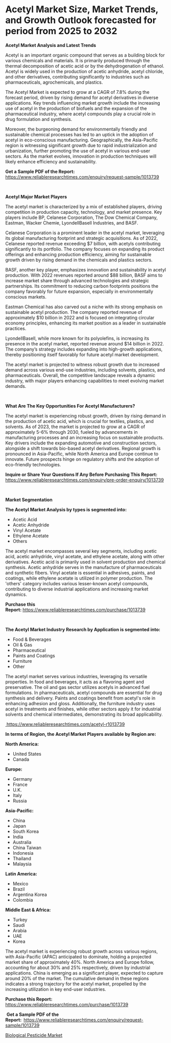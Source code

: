 <p><h1>Acetyl Market Size, Market Trends, and Growth Outlook forecasted for period from 2025 to 2032</h1></p><p><strong>Acetyl Market Analysis and Latest Trends</strong></p>
<p><p>Acetyl is an important organic compound that serves as a building block for various chemicals and materials. It is primarily produced through the thermal decomposition of acetic acid or by the dehydrogenation of ethanol. Acetyl is widely used in the production of acetic anhydride, acetyl chloride, and other derivatives, contributing significantly to industries such as pharmaceuticals, agrochemicals, and plastics. </p><p>The Acetyl Market is expected to grow at a CAGR of 7.8% during the forecast period, driven by rising demand for acetyl derivatives in diverse applications. Key trends influencing market growth include the increasing use of acetyl in the production of biofuels and the expansion of the pharmaceutical industry, where acetyl compounds play a crucial role in drug formulation and synthesis.</p><p>Moreover, the burgeoning demand for environmentally friendly and sustainable chemical processes has led to an uptick in the adoption of acetyl in eco-conscious manufacturing. Geographically, the Asia-Pacific region is witnessing significant growth due to rapid industrialization and urbanization, further promoting the use of acetyl in various end-user sectors. As the market evolves, innovation in production techniques will likely enhance efficiency and sustainability.</p></p>
<p><strong>Get a Sample PDF of the Report:&nbsp;</strong> <a href="https://www.reliableresearchtimes.com/enquiry/request-sample/1013739?utm_campaign=2273&utm_medium=2&utm_source=Github&utm_content=ia&utm_term=01042025&utm_id=acetyl">https://www.reliableresearchtimes.com/enquiry/request-sample/1013739</a></p>
<p>&nbsp;</p>
<p><strong>Acetyl Major Market Players</strong></p>
<p><p>The acetyl market is characterized by a mix of established players, driving competition in production capacity, technology, and market presence. Key players include BP, Celanese Corporation, The Dow Chemical Company, Eastman, Wacker Chemie, LyondellBasell Industries, and BASF.</p><p>Celanese Corporation is a prominent leader in the acetyl market, leveraging its global manufacturing footprint and strategic acquisitions. As of 2022, Celanese reported revenue exceeding $7 billion, with acetyls contributing significantly to its portfolio. The company focuses on expanding its product offerings and enhancing production efficiency, aiming for sustainable growth driven by rising demand in the chemicals and plastics sectors.</p><p>BASF, another key player, emphasizes innovation and sustainability in acetyl production. With 2022 revenues reported around $88 billion, BASF aims to increase market share through advanced technologies and strategic partnerships. Its commitment to reducing carbon footprints positions the company favorably for future expansion, especially in environmentally conscious markets.</p><p>Eastman Chemical has also carved out a niche with its strong emphasis on sustainable acetyl production. The company reported revenue of approximately $10 billion in 2022 and is focused on integrating circular economy principles, enhancing its market position as a leader in sustainable practices.</p><p>LyondellBasell, while more known for its polyolefins, is increasing its presence in the acetyl market, reported revenue around $14 billion in 2022. The company’s strategy includes expanding into high-growth applications, thereby positioning itself favorably for future acetyl market development.</p><p>The acetyl market is projected to witness robust growth due to increased demand across various end-use industries, including solvents, plastics, and pharmaceuticals. Overall, the competitive landscape reveals a dynamic industry, with major players enhancing capabilities to meet evolving market demands.</p></p>
<p>&nbsp;</p>
<p><strong>What Are The Key Opportunities For Acetyl Manufacturers?</strong></p>
<p><p>The acetyl market is experiencing robust growth, driven by rising demand in the production of acetic acid, which is crucial for textiles, plastics, and solvents. As of 2023, the market is projected to grow at a CAGR of approximately 5-6% through 2030, fueled by advancements in manufacturing processes and an increasing focus on sustainable products. Key drivers include the expanding automotive and construction sectors, alongside a shift towards bio-based acetyl derivatives. Regional growth is pronounced in Asia-Pacific, while North America and Europe continue to innovate. Future prospects hinge on regulatory shifts and the adoption of eco-friendly technologies.</p></p>
<p><strong>Inquire or Share Your Questions If Any Before Purchasing This Report:</strong> <a href="https://www.reliableresearchtimes.com/enquiry/pre-order-enquiry/1013739?utm_campaign=2273&utm_medium=2&utm_source=Github&utm_content=ia&utm_term=01042025&utm_id=acetyl">https://www.reliableresearchtimes.com/enquiry/pre-order-enquiry/1013739</a></p>
<p>&nbsp;</p>
<p><strong>Market Segmentation</strong></p>
<p><strong>The Acetyl Market Analysis by types is segmented into:</strong></p>
<p><ul><li>Acetic Acid</li><li>Acetic Anhydride</li><li>Vinyl Acetate</li><li>Ethylene Acetate</li><li>Others</li></ul></p>
<p><p>The acetyl market encompasses several key segments, including acetic acid, acetic anhydride, vinyl acetate, and ethylene acetate, along with other derivatives. Acetic acid is primarily used in solvent production and chemical synthesis. Acetic anhydride serves in the manufacture of pharmaceuticals and synthetic fibers. Vinyl acetate is essential in adhesives, paints, and coatings, while ethylene acetate is utilized in polymer production. The 'others' category includes various lesser-known acetyl compounds, contributing to diverse industrial applications and increasing market dynamics.</p></p>
<p><strong>Purchase this Report:&nbsp;</strong><a href="https://www.reliableresearchtimes.com/purchase/1013739?utm_campaign=2273&utm_medium=2&utm_source=Github&utm_content=ia&utm_term=01042025&utm_id=acetyl">https://www.reliableresearchtimes.com/purchase/1013739</a></p>
<p>&nbsp;</p>
<p><strong>The Acetyl Market Industry Research by Application is segmented into:</strong></p>
<p><ul><li>Food & Beverages</li><li>Oil & Gas</li><li>Pharmaceutical</li><li>Paints and Coatings</li><li>Furniture</li><li>Other</li></ul></p>
<p><p>The acetyl market serves various industries, leveraging its versatile properties. In food and beverages, it acts as a flavoring agent and preservative. The oil and gas sector utilizes acetyls in advanced fuel formulations. In pharmaceuticals, acetyl compounds are essential for drug synthesis and delivery. Paints and coatings benefit from acetyl's role in enhancing adhesion and gloss. Additionally, the furniture industry uses acetyl in treatments and finishes, while other sectors apply it for industrial solvents and chemical intermediates, demonstrating its broad applicability.</p></p>
<p><a href="https://www.reliableresearchtimes.com/acetyl-r1013739?utm_campaign=2273&utm_medium=2&utm_source=Github&utm_content=ia&utm_term=01042025&utm_id=acetyl">&nbsp;https://www.reliableresearchtimes.com/acetyl-r1013739</a></p>
<p><strong>In terms of Region, the Acetyl Market Players available by Region are:</strong></p>
<p>
    <p> <strong> North America: </strong>
        <ul>
            <li>United States</li>
            <li>Canada</li>
        </ul>
        </p> 
    <p> <strong> Europe: </strong>
        <ul>
            <li>Germany</li>
            <li>France</li>
            <li>U.K.</li>
            <li>Italy</li>
            <li>Russia</li>
        </ul>
        </p> 
    <p> <strong> Asia-Pacific: </strong>
        <ul>
            <li>China</li>
            <li>Japan</li>
            <li>South Korea</li>
            <li>India</li>
            <li>Australia</li>
            <li>China Taiwan</li>
            <li>Indonesia</li>
            <li>Thailand</li>
            <li>Malaysia</li>
        </ul>
        </p> 
    <p> <strong> Latin America: </strong>
        <ul>
            <li>Mexico</li>
            <li>Brazil</li>
            <li>Argentina Korea</li>
            <li>Colombia</li>
        </ul>
        </p> 
    <p> <strong> Middle East & Africa: </strong>
        <ul>
            <li>Turkey</li>
            <li>Saudi</li>
            <li>Arabia</li>
            <li>UAE</li>
            <li>Korea</li>
        </ul>
    </p>
    </p>
<p><p>The acetyl market is experiencing robust growth across various regions, with Asia-Pacific (APAC) anticipated to dominate, holding a projected market share of approximately 40%. North America and Europe follow, accounting for about 30% and 25% respectively, driven by industrial applications. China is emerging as a significant player, expected to capture around 20% of the market. The cumulative demand in these regions indicates a strong trajectory for the acetyl market, propelled by the increasing utilization in key end-user industries.</p></p>
<p><strong>Purchase this Report: </strong><a href="https://www.reliableresearchtimes.com/purchase/1013739?utm_campaign=2273&utm_medium=2&utm_source=Github&utm_content=ia&utm_term=01042025&utm_id=acetyl">https://www.reliableresearchtimes.com/purchase/1013739</a></p>
<p>&nbsp;<strong>Get a Sample PDF of the Report:&nbsp;&nbsp;</strong><a href="https://www.reliableresearchtimes.com/enquiry/request-sample/1013739?utm_campaign=2273&utm_medium=2&utm_source=Github&utm_content=ia&utm_term=01042025&utm_id=acetyl">https://www.reliableresearchtimes.com/enquiry/request-sample/1013739</a></p>
<p><strong></strong></p>
<p><p><a href="https://github.com/tambraunrue691969/Market-Research-Report-List-1/blob/main/biological-pesticide-market.md?utm_campaign=2273&utm_medium=2&utm_source=Github&utm_content=ia&utm_term=01042025&utm_id=acetyl">Biological Pesticide Market</a></p></p>